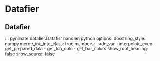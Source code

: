 # Datafier
## Datafier
::: pynimate.datafier.Datafier
    handler: python
    options:
      docstring_style: numpy
      merge_init_into_class: true
      members:
        - add_var
        - interpolate_even
        - get_prepared_data
        - get_top_cols
        - get_bar_colors
      show_root_heading: false
      show_source: false